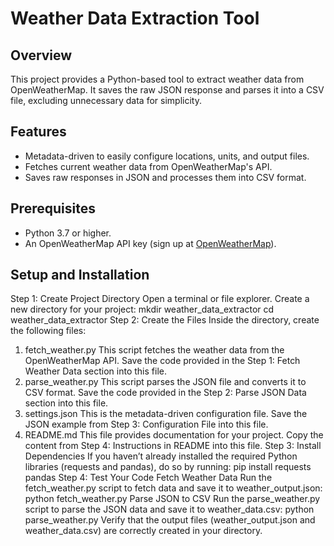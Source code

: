 # Weather Data Extraction Tool

## Overview
This project provides a Python-based tool to extract weather data from OpenWeatherMap. It saves the raw JSON response and parses it into a CSV file, excluding unnecessary data for simplicity.

## Features
- Metadata-driven to easily configure locations, units, and output files.
- Fetches current weather data from OpenWeatherMap's API.
- Saves raw responses in JSON and processes them into CSV format.

## Prerequisites
- Python 3.7 or higher.
- An OpenWeatherMap API key (sign up at [OpenWeatherMap](https://openweathermap.org/)).

## Setup and Installation
Step 1: Create Project Directory
Open a terminal or file explorer.
Create a new directory for your project:
mkdir weather_data_extractor
cd weather_data_extractor
Step 2: Create the Files
Inside the directory, create the following files:
1. fetch_weather.py
This script fetches the weather data from the OpenWeatherMap API.
Save the code provided in the Step 1: Fetch Weather Data section into this file.
2. parse_weather.py
This script parses the JSON file and converts it to CSV format.
Save the code provided in the Step 2: Parse JSON Data section into this file.
3. settings.json
This is the metadata-driven configuration file.
Save the JSON example from Step 3: Configuration File into this file.
4. README.md
This file provides documentation for your project.
Copy the content from Step 4: Instructions in README into this file.
Step 3: Install Dependencies
If you haven’t already installed the required Python libraries (requests and pandas), do so by running:
pip install requests pandas
Step 4: Test Your Code
Fetch Weather Data Run the fetch_weather.py script to fetch data and save it to weather_output.json:
python fetch_weather.py
Parse JSON to CSV Run the parse_weather.py script to parse the JSON data and save it to weather_data.csv:
python parse_weather.py
Verify that the output files (weather_output.json and weather_data.csv) are correctly created in your directory.
